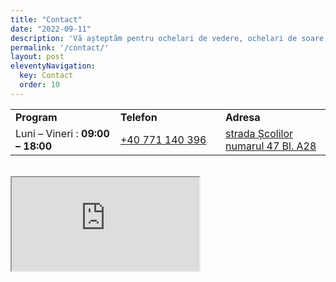 ```yaml
---
title: "Contact"
date: "2022-09-11"
description: 'Vă așteptăm pentru ochelari de vedere, ochelari de soare, accesorii, lentile de contact și altele la ArtlensOptic'
permalink: '/contact/'
layout: post
eleventyNavigation:
  key: Contact
  order: 10
---
```

<table class="table table-striped">
  <tbody>
    <tr style="height: 18px;">
      <td style="width: 32.9935%; height: 18px;"><strong>Program</strong></td>
      <td style="width: 32.9935%; height: 18px;"><strong>Telefon</strong></td>
      <td style="width: 32.9935%; height: 18px;"><strong>Adresa</strong></td>
    </tr>
    <tr style="height: 18px;">
      <td style="width: 32.9935%; height: 18px;">Luni – Vineri : <strong>09:00 – 18:00</strong></td>
      <td style="width: 32.9954%; height: 18px;"><a href="tel:+40771140396">+40 771 140 396</a></td>
      <td style="width: 32.9935%; height: 18px;"><a href="https://ul.waze.com/ul?preview_venue_id=18350533.183243183.16311382&amp;navigate=yes" target="_blank" rel="noopener">strada Școlilor numarul 47 Bl. A28</a></td>
    </tr>
  </tbody>
</table>
 <br>
<iframe src="https://www.google.com/maps/embed?pb=!1m18!1m12!1m3!1d2808.1206931104134!2d27.956767415423116!3d45.26557097909918!2m3!1f0!2f0!3f0!3m2!1i1024!2i768!4f13.1!3m3!1m2!1s0x40b729e5525ba093%3A0x65a12916615427c9!2sArtLens%20Optic!5e0!3m2!1sro!2sro!4v1607364844486!5m2!1sro!2sro" class="map"></iframe>